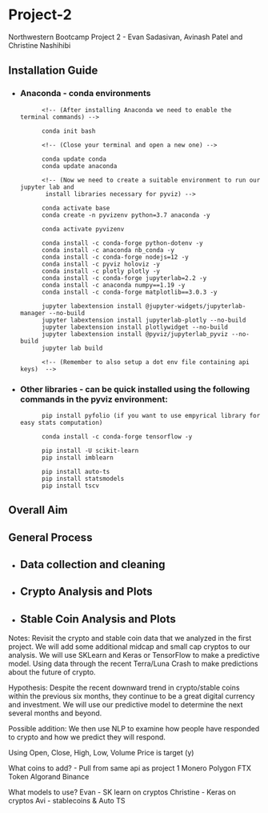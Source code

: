 # Project-2
Northwestern Bootcamp Project 2 - Evan Sadasivan, Avinash Patel and Christine Nashihibi

## Installation Guide

* ### Anaconda - conda environments 
            <!-- (After installing Anaconda we need to enable the terminal commands) -->

            conda init bash

            <!-- (Close your terminal and open a new one) -->

            conda update conda
            conda update anaconda

            <!-- (Now we need to create a suitable environment to run our jupyter lab and
             install libraries necessary for pyviz) -->

            conda activate base
            conda create -n pyvizenv python=3.7 anaconda -y

            conda activate pyvizenv

            conda install -c conda-forge python-dotenv -y
            conda install -c anaconda nb_conda -y
            conda install -c conda-forge nodejs=12 -y
            conda install -c pyviz holoviz -y
            conda install -c plotly plotly -y
            conda install -c conda-forge jupyterlab=2.2 -y
            conda install -c anaconda numpy==1.19 -y
            conda install -c conda-forge matplotlib==3.0.3 -y

            jupyter labextension install @jupyter-widgets/jupyterlab-manager --no-build
            jupyter labextension install jupyterlab-plotly --no-build
            jupyter labextension install plotlywidget --no-build
            jupyter labextension install @pyviz/jupyterlab_pyviz --no-build
            jupyter lab build

            <!-- (Remember to also setup a dot env file containing api keys)  -->

* ###  Other libraries - can be quick installed using the following commands in the pyviz environment:
            pip install pyfolio (if you want to use empyrical library for easy stats computation)

            conda install -c conda-forge tensorflow -y

            pip install -U scikit-learn
            pip install imblearn

            pip install auto-ts
            pip install statsmodels
            pip install tscv


## Overall Aim

## General Process

* ## Data collection and cleaning 

* ## Crypto Analysis and Plots

* ## Stable Coin Analysis and Plots



Notes:
Revisit the crypto and stable coin data that we analyzed in the first project. We will add some additional midcap and small cap cryptos to our analysis. We will use SKLearn and Keras or TensorFlow to make a predictive model. Using data through the recent Terra/Luna Crash to make predictions about the future of crypto.

Hypothesis: Despite the recent downward trend in crypto/stable coins within the previous six months, they continue to be a great digital currency and investment. We will use our predictive model to determine the next several months and beyond.

Possible addition: We then use NLP to examine how people have responded to crypto and how we predict they will respond.

Using Open, Close, High, Low, Volume
Price is target (y)


What coins to add? - Pull from same api as project 1
Monero
Polygon 
FTX Token
Algorand
Binance


What models to use?
Evan - SK learn on cryptos
Christine - Keras on cryptos
Avi - stablecoins & Auto TS